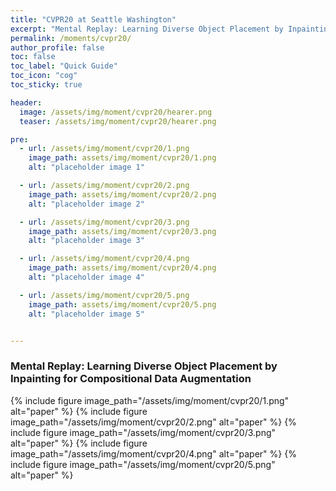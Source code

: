 ```yaml
---
title: "CVPR20 at Seattle Washington"
excerpt: "Mental Replay: Learning Diverse Object Placement by Inpainting for Compositional Data Augmentation"
permalink: /moments/cvpr20/
author_profile: false
toc: false
toc_label: "Quick Guide"
toc_icon: "cog"
toc_sticky: true

header:
  image: /assets/img/moment/cvpr20/hearer.png
  teaser: /assets/img/moment/cvpr20/hearer.png

pre:
  - url: /assets/img/moment/cvpr20/1.png
    image_path: assets/img/moment/cvpr20/1.png
    alt: "placeholder image 1"

  - url: /assets/img/moment/cvpr20/2.png
    image_path: assets/img/moment/cvpr20/2.png
    alt: "placeholder image 2"

  - url: /assets/img/moment/cvpr20/3.png
    image_path: assets/img/moment/cvpr20/3.png
    alt: "placeholder image 3"

  - url: /assets/img/moment/cvpr20/4.png
    image_path: assets/img/moment/cvpr20/4.png
    alt: "placeholder image 4"

  - url: /assets/img/moment/cvpr20/5.png
    image_path: assets/img/moment/cvpr20/5.png
    alt: "placeholder image 5"


---
```



### Mental Replay: Learning Diverse Object Placement by Inpainting for Compositional Data Augmentation

{% include figure image_path="/assets/img/moment/cvpr20/1.png" alt="paper" %}
{% include figure image_path="/assets/img/moment/cvpr20/2.png" alt="paper" %}
{% include figure image_path="/assets/img/moment/cvpr20/3.png" alt="paper" %}
{% include figure image_path="/assets/img/moment/cvpr20/4.png" alt="paper" %}
{% include figure image_path="/assets/img/moment/cvpr20/5.png" alt="paper" %}


